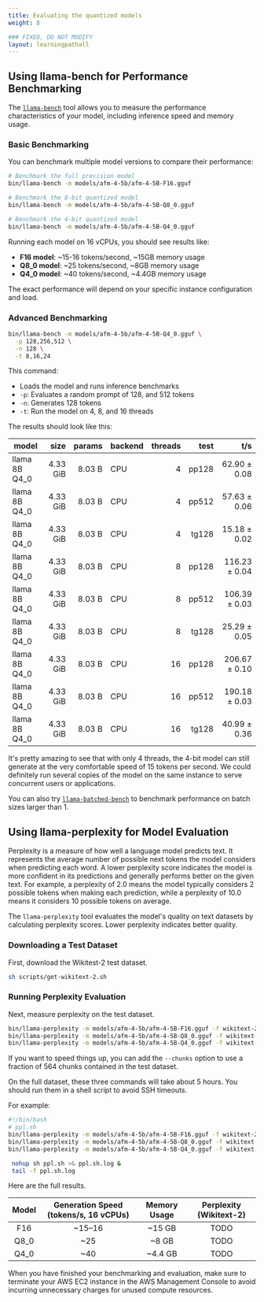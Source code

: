 ```yaml
---
title: Evaluating the quantized models
weight: 8

### FIXED, DO NOT MODIFY
layout: learningpathall
---
```


## Using llama-bench for Performance Benchmarking

The [`llama-bench`](https://github.com/ggml-org/llama.cpp/tree/master/tools/llama-bench) tool allows you to measure the performance characteristics of your model, including inference speed and memory usage.

### Basic Benchmarking

You can benchmark multiple model versions to compare their performance:

```bash
# Benchmark the full precision model
bin/llama-bench -m models/afm-4-5b/afm-4-5B-F16.gguf

# Benchmark the 8-bit quantized model
bin/llama-bench -m models/afm-4-5b/afm-4-5B-Q8_0.gguf

# Benchmark the 4-bit quantized model
bin/llama-bench -m models/afm-4-5b/afm-4-5B-Q4_0.gguf
```

Running each model on 16 vCPUs, you should see results like:
- **F16 model**: ~15-16 tokens/second, ~15GB memory usage
- **Q8_0 model**: ~25 tokens/second, ~8GB memory usage  
- **Q4_0 model**: ~40 tokens/second, ~4.4GB memory usage

The exact performance will depend on your specific instance configuration and load.

### Advanced Benchmarking

```bash
bin/llama-bench -m models/afm-4-5b/afm-4-5B-Q4_0.gguf \
  -p 128,256,512 \
  -n 128 \
  -t 8,16,24
```

This command:
- Loads the model and runs inference benchmarks
- `-p`: Evaluates a random prompt of 128, and 512 tokens
- `-n`: Generates 128 tokens
- `-t`: Run the model on 4, 8, and 16 threads

The results should look like this:

| model                          |       size |     params | backend    | threads |            test |                  t/s |
| ------------------------------ | ---------: | ---------: | ---------- | ------: | --------------: | -------------------: |
| llama 8B Q4_0                  |   4.33 GiB |     8.03 B | CPU        |       4 |           pp128 |         62.90 ± 0.08 |
| llama 8B Q4_0                  |   4.33 GiB |     8.03 B | CPU        |       4 |           pp512 |         57.63 ± 0.06 |
| llama 8B Q4_0                  |   4.33 GiB |     8.03 B | CPU        |       4 |           tg128 |         15.18 ± 0.02 |
| llama 8B Q4_0                  |   4.33 GiB |     8.03 B | CPU        |       8 |           pp128 |        116.23 ± 0.04 |
| llama 8B Q4_0                  |   4.33 GiB |     8.03 B | CPU        |       8 |           pp512 |        106.39 ± 0.03 |
| llama 8B Q4_0                  |   4.33 GiB |     8.03 B | CPU        |       8 |           tg128 |         25.29 ± 0.05 |
| llama 8B Q4_0                  |   4.33 GiB |     8.03 B | CPU        |      16 |           pp128 |        206.67 ± 0.10 |
| llama 8B Q4_0                  |   4.33 GiB |     8.03 B | CPU        |      16 |           pp512 |        190.18 ± 0.03 |
| llama 8B Q4_0                  |   4.33 GiB |     8.03 B | CPU        |      16 |           tg128 |         40.99 ± 0.36 |

It's pretty amazing to see that with only 4 threads, the 4-bit model can still generate at the very comfortable speed of 15 tokens per second. We could definitely run several copies of the model on the same instance to serve concurrent users or applications.

You can also try [`llama-batched-bench`](https://github.com/ggml-org/llama.cpp/tree/master/tools/batched-bench) to benchmark performance on batch sizes larger than 1.


## Using llama-perplexity for Model Evaluation

Perplexity is a measure of how well a language model predicts text. It represents the average number of possible next tokens the model considers when predicting each word. A lower perplexity score indicates the model is more confident in its predictions and generally performs better on the given text. For example, a perplexity of 2.0 means the model typically considers 2 possible tokens when making each prediction, while a perplexity of 10.0 means it considers 10 possible tokens on average.

The `llama-perplexity` tool evaluates the model's quality on text datasets by calculating perplexity scores. Lower perplexity indicates better quality.

### Downloading a Test Dataset

First, download the Wikitest-2 test dataset.

```bash
sh scripts/get-wikitext-2.sh
```

### Running Perplexity Evaluation

Next, measure perplexity on the test dataset.

```bash
bin/llama-perplexity -m models/afm-4-5b/afm-4-5B-F16.gguf -f wikitext-2-raw/wiki.test.raw
bin/llama-perplexity -m models/afm-4-5b/afm-4-5B-Q8_0.gguf -f wikitext-2-raw/wiki.test.raw
bin/llama-perplexity -m models/afm-4-5b/afm-4-5B-Q4_0.gguf -f wikitext-2-raw/wiki.test.raw
```

If you want to speed things up, you can add the `--chunks` option to use a fraction of 564 chunks contained in the test dataset.

On the full dataset, these three commands will take about 5 hours. You should run them in a shell script to avoid SSH timeouts.

For example:
```bash
#!/bin/bash
# ppl.sh
bin/llama-perplexity -m models/afm-4-5b/afm-4-5B-F16.gguf -f wikitext-2-raw/wiki.test.raw
bin/llama-perplexity -m models/afm-4-5b/afm-4-5B-Q8_0.gguf -f wikitext-2-raw/wiki.test.raw
bin/llama-perplexity -m models/afm-4-5b/afm-4-5B-Q4_0.gguf -f wikitext-2-raw/wiki.test.raw
```
```bash
 nohup sh ppl.sh >& ppl.sh.log &
 tail -f ppl.sh.log
 ```

Here are the full results.

| Model | Generation Speed (tokens/s, 16 vCPUs) | Memory Usage | Perplexity (Wikitext-2) |
|:-------:|:----------------------:|:------------:|:----------:|
| F16     | ~15–16                 | ~15 GB       | TODO     |
| Q8_0    | ~25                    | ~8 GB        | TODO       |
| Q4_0    | ~40                    | ~4.4 GB      | TODO       |

When you have finished your benchmarking and evaluation, make sure to terminate your AWS EC2 instance in the AWS Management Console to avoid incurring unnecessary charges for unused compute resources.

